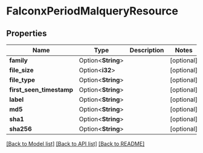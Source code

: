 # FalconxPeriodMalqueryResource

## Properties

Name | Type | Description | Notes
------------ | ------------- | ------------- | -------------
**family** | Option<**String**> |  | [optional]
**file_size** | Option<**i32**> |  | [optional]
**file_type** | Option<**String**> |  | [optional]
**first_seen_timestamp** | Option<**String**> |  | [optional]
**label** | Option<**String**> |  | [optional]
**md5** | Option<**String**> |  | [optional]
**sha1** | Option<**String**> |  | [optional]
**sha256** | Option<**String**> |  | [optional]

[[Back to Model list]](./README.md#documentation-for-models) [[Back to API list]](./README.md#documentation-for-api-endpoints) [[Back to README]](../README.md)
